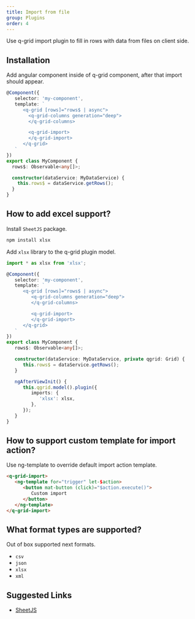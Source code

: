 ```yaml
---
title: Import from file
group: Plugins
order: 4
---
```


Use q-grid import plugin to fill in rows with data from files on client side.

## Installation

<!-- Add import module to imports section.

```typescript
import { GridModule } from 'ng2-qgrid';
import { ThemeModule } from 'ng2-qgrid/theme/material';
import { ImportModule } from 'ng2-qgrid/plugin/import';

@NgModule({
   imports: [
      GridModule,
      ThemeModule,
      ImportModule
   ]
})
export class AppModule {
}
``` -->

Add angular component inside of q-grid component, after that import should appear.

```typescript
@Component({
   selector: 'my-component',
   template: `
      <q-grid [rows]="rows$ | async">
        <q-grid-columns generation="deep">
        </q-grid-columns>

        <q-grid-import>
        </q-grid-import>
      </q-grid>
   `
})
export class MyComponent {
  rows$: Observable<any[]>;

  constructor(dataService: MyDataService) {
    this.rows$ = dataService.getRows();
  }
}
```

## How to add excel support?

Install `SheetJS` package.

```bash
npm install xlsx
```

Add `xlsx` library to the q-grid plugin model.

```typescript
import * as xlsx from 'xlsx';

@Component({
   selector: 'my-component',
   template: `
      <q-grid [rows]="rows$ | async">
         <q-grid-columns generation="deep">
         </q-grid-columns>

         <q-grid-import>
         </q-grid-import>
      </q-grid>
   `
})
export class MyComponent {
   rows$: Observable<any[]>;

   constructor(dataService: MyDataService, private qgrid: Grid) {
      this.rows$ = dataService.getRows();
   }

   ngAfterViewInit() {
      this.qgrid.model().plugin({
         imports: {
            'xlsx': xlsx,
         },
      });
   }
}
```

## How to support custom template for import action?

Use ng-template to override default import action template.

```html
<q-grid-import>
   <ng-template for="trigger" let-$action>
      <button mat-button (click)="$action.execute()">
         Custom import
      </button>
   </ng-template>
</q-grid-import>
```

## What format types are supported?

Out of box supported next formats.

* `csv`
* `json`
* `xlsx`
* `xml`

## Suggested Links

* [SheetJS](http://github.com/SheetJS/js-xlsx)
